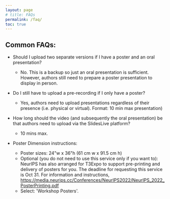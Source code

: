 ```yaml
---
layout: page
# title: FAQs
permalink: /faq/
toc: true
---
```


## Common FAQs: 

- Should I upload two separate versions if I have a poster and an oral presentation? 
    - No. This is a backup so just an oral presentation is sufficient. However, authors still need to prepare a poster presentation to display in person. 

- Do I still have to upload a pre-recording if I only have a poster? 
    - Yes, authors need to upload presentations regardless of their presence (i.e. physical or virtual). Format: 10 min max presentation)

- How long should the video (and subsequently the oral presentation) be that authors need to upload via the SlidesLive platform? 
    - 10 mins max.

- Poster Dimension instructions: 
    - Poster sizes: 24"w x 36"h (61 cm w x 91.5 cm h)
    - Optional (you do not need to use this service only if you want to): NeurIPS has also arranged for T3Expo to support pre-printing and delivery of posters for you. The deadline for requesting this service is Oct 31. For information and instructions,  https://media.neurips.cc/Conferences/NeurIPS2022/NeurIPS_2022_PosterPrinting.pdf
    - Select: 'Workshop Posters'. 

